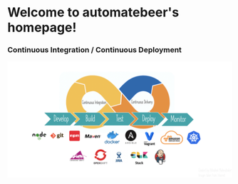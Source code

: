 
# Welcome to automatebeer's homepage!
### Continuous Integration / Continuous Deployment
<img src="Pipeline-Picture.png" alt="hi" class="inline"/>

